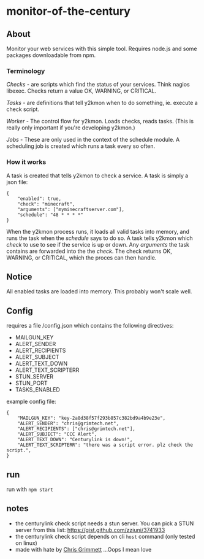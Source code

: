 # monitor-of-the-century

## About

Monitor your web services with this simple tool. Requires node.js and some packages downloadable from npm.


### Terminology

*Checks* - are scripts which find the status of your services. Think nagios libexec. Checks return a value OK, WARNING, or CRITICAL.

*Tasks* - are definitions that tell y2kmon when to do something, ie. execute a check script.

*Worker* - The control flow for y2kmon. Loads checks, reads tasks. (This is really only important if you're developing y2kmon.)

*Jobs* - These are only used in the context of the schedule module. A scheduling job is created which runs a task every so often.


### How it works

A task is created that tells y2kmon to check a service. A task is simply a json file:

    {
        "enabled": true,
        "check": "minecraft",
        "arguments": ["myminecraftserver.com"],
        "schedule": "48 * * * *"
    }
    
When the y2kmon process runs, it loads all valid tasks into memory, and runs the task when the *schedule* says to do so. A task tells y2kmon which *check* to use to see if the service is up or down. Any *arguments* the task contains are forwarded into the the *check*. The check returns OK, WARNING, or CRITICAL, which the proces can then handle.


## Notice

All enabled tasks are loaded into memory. This probably won't scale well.

    
## Config

requires a file /config.json which contains the following directives:

  - MAILGUN_KEY
  - ALERT_SENDER
  - ALERT_RECIPIENTS
  - ALERT_SUBJECT
  - ALERT_TEXT_DOWN
  - ALERT_TEXT_SCRIPTERR
  - STUN_SERVER
  - STUN_PORT
  - TASKS_ENABLED

example config file:

    {
        "MAILGUN_KEY": "key-2a8d38f57f293b857c382bd9a4b9e23e",
        "ALERT_SENDER": "chris@grimtech.net",
        "ALERT_RECIPIENTS": ["chris@grimtech.net"],
        "ALERT_SUBJECT": "CCC Alert",
        "ALERT_TEXT_DOWN": "Centurylink is down!",
        "ALERT_TEXT_SCRIPTERR": "there was a script error. plz check the script.",
    }


## run 

run with `npm start`


## notes

  - the centurylink check script needs a stun server. You can pick a STUN server from this list: https://gist.github.com/zziuni/3741933
  - the centurylink check script depends on cli `host` command (only tested on linux)
  - made with hate by [Chris Grimmett] ...Oops I mean love


[Chris Grimmett]:http://grimtech.net/about
